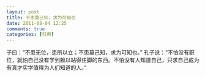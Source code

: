 ```yaml
---
layout: post
title: 不患莫己知，求为可知也
date: 2011-08-04 12:25
comments: true
categories: [引用]
---
```

子曰：“不患无位，患所以立；不患莫己知，求为可知也。”
孔子说：“不怕没有职位，就怕自己没有学到赖以站得住脚的东西。不怕没有人知道自己，只求自己成为有真才实学值得为人们知道的人。”
